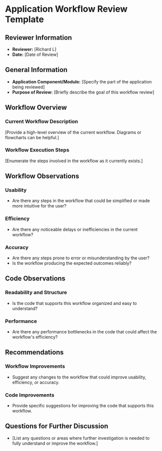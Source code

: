 
# Application Workflow Review Template

## Reviewer Information

- **Reviewer:** [Richard L]
- **Date:** [Date of Review]

## General Information

- **Application Component/Module:** [Specify the part of the application being reviewed]
- **Purpose of Review:** [Briefly describe the goal of this workflow review]

## Workflow Overview

### Current Workflow Description

[Provide a high-level overview of the current workflow. Diagrams or flowcharts can be helpful.]

### Workflow Execution Steps

[Enumerate the steps involved in the workflow as it currently exists.]

## Workflow Observations

### Usability

- Are there any steps in the workflow that could be simplified or made more intuitive for the user?

### Efficiency

- Are there any noticeable delays or inefficiencies in the current workflow?

### Accuracy

- Are there any steps prone to error or misunderstanding by the user?
- Is the workflow producing the expected outcomes reliably?

## Code Observations

### Readability and Structure

- Is the code that supports this workflow organized and easy to understand?

### Performance

- Are there any performance bottlenecks in the code that could affect the workflow's efficiency?


## Recommendations

### Workflow Improvements

- Suggest any changes to the workflow that could improve usability, efficiency, or accuracy.

### Code Improvements

- Provide specific suggestions for improving the code that supports this workflow.

## Questions for Further Discussion

- [List any questions or areas where further investigation is needed to fully understand or improve the workflow.]

